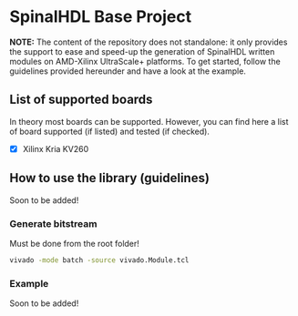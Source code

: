 # SpinalHDL Base Project

**NOTE:** The content of the repository does not standalone: it only provides the support to ease and speed-up the generation of SpinalHDL written modules on AMD-Xilinx UltraScale+ platforms.
To get started, follow the guidelines provided hereunder and have a look at the example.

## List of supported boards

In theory most boards can be supported. However, you can find here a list of board supported (if listed) and tested (if checked).

 - [x] Xilinx Kria KV260


## How to use the library (guidelines)

Soon to be added!

### Generate bitstream

Must be done from the root folder!
```bash
vivado -mode batch -source vivado.Module.tcl
```


### Example

Soon to be added!


